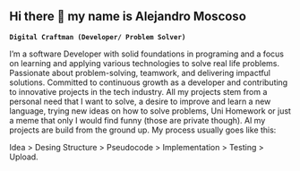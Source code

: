 ## Hi there 👋 my name is Alejandro Moscoso

**`Digital Craftman (Developer/ Problem Solver)`**

I’m a software Developer with solid foundations in programing and a focus on learning and applying various technologies to solve real life problems. Passionate about problem-solving, teamwork, and delivering impactful solutions. Committed to continuous growth as a developer and contributing to innovative projects in the tech industry. 
All my projects stem from a personal need that I want to solve, a desire to improve and learn a new language, trying new ideas on how to solve problems, Uni Homework or just a meme that only I would find funny (those are private though). Al my projects are build from the ground up. My process usually goes like this:

Idea > Desing Structure > Pseudocode > Implementation > Testing > Upload.


<!--
**neutralAMG/neutralAMG** is a ✨ _special_ ✨ repository because its `README.md` (this file) appears on your GitHub profile.

Here are some ideas to get you started:

- 🔭 I’m currently working on ...
- 🌱 I’m currently learning ...
- 👯 I’m looking to collaborate on ...
- 🤔 I’m looking for help with ...
- 💬 Ask me about ...
- 📫 How to reach me: ...
- 😄 Pronouns: ...
- ⚡ Fun fact: ...
-->
